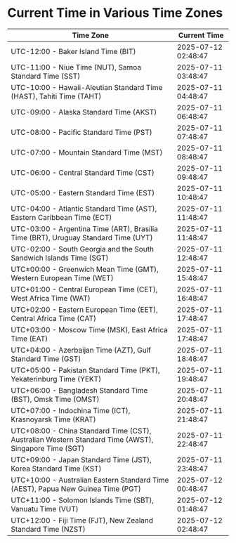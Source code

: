 # Current Time in Various Time Zones

| Time Zone | Current Time |
|-----------|--------------|
| UTC-12:00 - Baker Island Time (BIT) | 2025-07-12 02:48:47 |
| UTC-11:00 - Niue Time (NUT), Samoa Standard Time (SST) | 2025-07-11 03:48:47 |
| UTC-10:00 - Hawaii-Aleutian Standard Time (HAST), Tahiti Time (TAHT) | 2025-07-11 04:48:47 |
| UTC-09:00 - Alaska Standard Time (AKST) | 2025-07-11 06:48:47 |
| UTC-08:00 - Pacific Standard Time (PST) | 2025-07-11 07:48:47 |
| UTC-07:00 - Mountain Standard Time (MST) | 2025-07-11 08:48:47 |
| UTC-06:00 - Central Standard Time (CST) | 2025-07-11 09:48:47 |
| UTC-05:00 - Eastern Standard Time (EST) | 2025-07-11 10:48:47 |
| UTC-04:00 - Atlantic Standard Time (AST), Eastern Caribbean Time (ECT) | 2025-07-11 11:48:47 |
| UTC-03:00 - Argentina Time (ART), Brasília Time (BRT), Uruguay Standard Time (UYT) | 2025-07-11 11:48:47 |
| UTC-02:00 - South Georgia and the South Sandwich Islands Time (SGT) | 2025-07-11 12:48:47 |
| UTC±00:00 - Greenwich Mean Time (GMT), Western European Time (WET) | 2025-07-11 15:48:47 |
| UTC+01:00 - Central European Time (CET), West Africa Time (WAT) | 2025-07-11 16:48:47 |
| UTC+02:00 - Eastern European Time (EET), Central Africa Time (CAT) | 2025-07-11 17:48:47 |
| UTC+03:00 - Moscow Time (MSK), East Africa Time (EAT) | 2025-07-11 17:48:47 |
| UTC+04:00 - Azerbaijan Time (AZT), Gulf Standard Time (GST) | 2025-07-11 18:48:47 |
| UTC+05:00 - Pakistan Standard Time (PKT), Yekaterinburg Time (YEKT) | 2025-07-11 19:48:47 |
| UTC+06:00 - Bangladesh Standard Time (BST), Omsk Time (OMST) | 2025-07-11 20:48:47 |
| UTC+07:00 - Indochina Time (ICT), Krasnoyarsk Time (KRAT) | 2025-07-11 21:48:47 |
| UTC+08:00 - China Standard Time (CST), Australian Western Standard Time (AWST), Singapore Time (SGT) | 2025-07-11 22:48:47 |
| UTC+09:00 - Japan Standard Time (JST), Korea Standard Time (KST) | 2025-07-11 23:48:47 |
| UTC+10:00 - Australian Eastern Standard Time (AEST), Papua New Guinea Time (PGT) | 2025-07-12 00:48:47 |
| UTC+11:00 - Solomon Islands Time (SBT), Vanuatu Time (VUT) | 2025-07-12 01:48:47 |
| UTC+12:00 - Fiji Time (FJT), New Zealand Standard Time (NZST) | 2025-07-12 02:48:47 |
